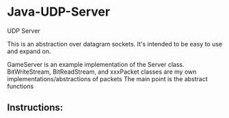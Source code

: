 # Java-UDP-Server
UDP Server

This is an abstraction over datagram sockets.
It's intended to be easy to use and expand on.

GameServer is an example implementation of the Server class.
BitWriteStream, BitReadStream, and xxxPacket classes are my own implementations/abstractions of packets
The main point is the abstract functions

Instructions:
- 
